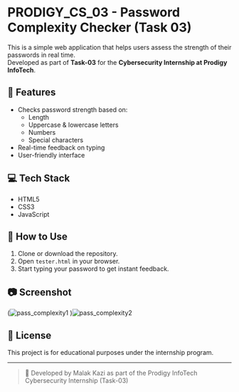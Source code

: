 # PRODIGY_CS_03 - Password Complexity Checker (Task 03)

This is a simple web application that helps users assess the strength of their passwords in real time.  
Developed as part of **Task-03** for the **Cybersecurity Internship at Prodigy InfoTech**.

## 📌 Features

- Checks password strength based on:
  - Length
  - Uppercase & lowercase letters
  - Numbers
  - Special characters
- Real-time feedback on typing
- User-friendly interface

## 💻 Tech Stack

- HTML5  
- CSS3  
- JavaScript  


## 📂 How to Use

1. Clone or download the repository.
2. Open `tester.html` in your browser.
3. Start typing your password to get instant feedback.

## 📷 Screenshot

(![pass_complexity1](https://github.com/user-attachments/assets/838fccc5-5de3-4fd3-a888-278c90349a35)
)![pass_complexity2](https://github.com/user-attachments/assets/16638224-9e1a-4cfb-8435-1df6545c2c64)


## 📜 License

This project is for educational purposes under the internship program.

---

> 🔧 Developed by Malak Kazi as part of the Prodigy InfoTech Cybersecurity Internship (Task-03)
